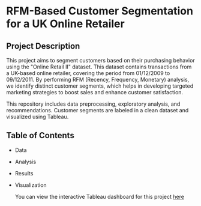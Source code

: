 # RFM-Based Customer Segmentation for a UK Online Retailer
## Project Description 

This project aims to segment customers based on their purchasing behavior using the "Online Retail II" dataset. This dataset contains transactions from a UK-based online retailer, covering the period from 01/12/2009 to 09/12/2011. By performing RFM (Recency, Frequency, Monetary) analysis, we identify distinct customer segments, which helps in developing targeted marketing strategies to boost sales and enhance customer satisfaction.
 
This repository includes data preprocessing, exploratory analysis, and recommendations. Customer segments are labeled in a clean dataset and visualized using Tableau.

## Table of Contents

- Data
- Analysis
- Results
- Visualization


  You can view the interactive Tableau dashboard for this project [here](https://public.tableau.com/app/profile/aykut.avci/viz/CustomerSegmentationAnalysis-UKOnlineRetailDataset/CustomerDashboard)
